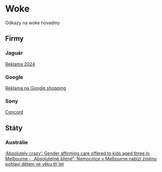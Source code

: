 # Woke

Odkazy na woke hovadiny

## Firmy

### Jaguár

[Reklama 2024](https://www.youtube.com/watch?v=rLtFIrqhfng)

### Google

[Reklama na Google shopping](https://x.com/libsoftiktok/status/1866871738945974493)

### Sony

[Concord](https://www.youtube.com/shorts/EZhky47ZFcA)

## Státy

### Austrálie

[‘Absolutely crazy’: Gender affirming care offered to kids aged three in Melbourne - „Absolutetně šílené“: Nemocnice v Melbourne nabízí změnu pohlaví dětem ve věku tří let](https://www.skynews.com.au/opinion/outsiders/absolutely-crazy-gender-affirming-care-offered-to-kids-aged-three-in-melbourne/video/045510cb7c88eb70fc419417b1c6cf78)
